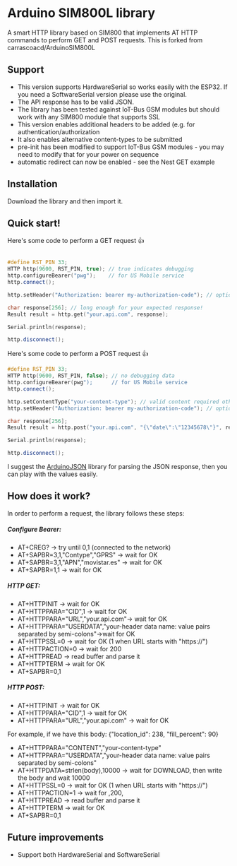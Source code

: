 
# Arduino SIM800L library
A smart HTTP library based on SIM800 that implements AT HTTP commands to perform GET and POST requests. This is forked from carrascoacd/ArduinoSIM800L

## Support
* This version supports HardwareSerial so works easily with the ESP32. If you need a SoftwareSerial version please use the original.
* The API response has to be valid JSON.
* The library has been tested against IoT-Bus GSM modules but should work with any SIM800 module that supports SSL
* This version enables additional headers to be added (e.g. for authentication/authorization
* It also enables alternative content-types to be submitted
* pre-init has been modified to support IoT-Bus GSM modules - you may need to modify that for your power on sequence
* automatic redirect can now be enabled - see the Nest GET example

## Installation
Download the library and then import it.

## Quick start!

Here's some code to perform a GET request :+1:

``` c++

#define RST_PIN 33;
HTTP http(9600, RST_PIN, true); // true indicates debugging
http.configureBearer("pwg");    // for US Mobile service
http.connect();

http.setHeader("Authorization: bearer my-authorization-code"); // optional and you can add pairs of data separated by semi-colons 

char response[256]; // long enough for your expected response!
Result result = http.get("your.api.com", response);

Serial.println(response);

http.disconnect();

```

Here's some code to perform a POST request :+1:

``` c++
#define RST_PIN 33;
HTTP http(9600, RST_PIN, false); // no debugging data
http.configureBearer(pwg");      // for US Mobile service
http.connect();

http.setContentType("your-content-type"); // valid content required otherwise no content-type will be specified
http.setHeader("Authorization: bearer my-authorization-code"); // optional and you can add pairs of data separated by semi-colons 

char response[256];
Result result = http.post("your.api.com", "{\"date\":\"12345678\"}", response);

Serial.println(response);

http.disconnect();
```

I suggest the [ArduinoJSON](https://github.com/bblanchon/ArduinoJson) library for parsing the JSON response, then you can play with the values easily.


## How does it work?
In order to perform a request, the library follows these steps:

##### Configure Bearer:

  - AT+CREG? -> try until 0,1 (connected to the network)
  - AT+SAPBR=3,1,"Contype","GPRS" -> wait for OK
  - AT+SAPBR=3,1,"APN","movistar.es" -> wait for OK
  - AT+SAPBR=1,1 -> wait for OK

##### HTTP GET:

  - AT+HTTPINIT -> wait for OK
  - AT+HTTPPARA="CID",1 -> wait for OK
  - AT+HTTPPARA="URL","your.api.com"-> wait for OK
  - AT+HTTPPARA="USERDATA","your-header data name: value pairs separated by semi-colons"->wait for OK
  - AT+HTTPSSL=0 -> wait for OK (1 when URL starts with "https://")
  - AT+HTTPACTION=0 -> wait for 200
  - AT+HTTPREAD -> read buffer and parse it
  - AT+HTTPTERM -> wait for OK
  - AT+SAPBR=0,1

##### HTTP POST:
  - AT+HTTPINIT -> wait for OK
  - AT+HTTPPARA="CID",1 -> wait for OK
  - AT+HTTPPARA="URL","your.api.com" -> wait for OK

  For example, if we have this body: {"location_id": 238, "fill_percent": 90}

  - AT+HTTPPARA="CONTENT","your-content-type"
  - AT+HTTPPARA="USERDATA","your-header data name: value pairs separated by semi-colons"
  - AT+HTTPDATA=strlen(body),10000 -> wait for DOWNLOAD, then write the body and wait 10000
  - AT+HTTPSSL=0 -> wait for OK (1 when URL starts with "https://")
  - AT+HTTPACTION=1 -> wait for ,200,
  - AT+HTTPREAD -> read buffer and parse it
  - AT+HTTPTERM -> wait for OK
  - AT+SAPBR=0,1

## Future improvements

- Support both HardwareSerial and SoftwareSerial
